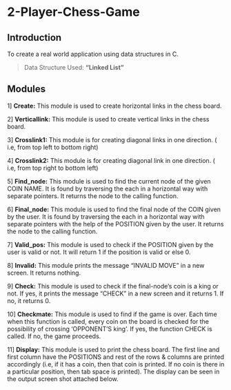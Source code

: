 # 2-Player-Chess-Game

## Introduction ##
To create a real world application using data structures in C.

> Data Structure Used: **“Linked List”**

## Modules ##
1] **Create:** This module is used to create horizontal links in the chess board. 

2] **Verticallink:** This module is used to create vertical links in the chess board.

3] **Crosslink1:** This module is for creating diagonal links in one direction. ( i.e, from top left to bottom right)

4] **Crosslink2:** This module is for creating diagonal link in one direction. ( i.e, from top right to bottom left)

5] **Find_node:** This module is used to find the current node of the given COIN NAME. It is found by traversing the each in a horizontal way with separate pointers. It returns the node to the calling function.

6] **Final_node:** This module is used to find the final node of the COIN given by the user. It is found by traversing the each in a horizontal way with separate pointers with the help of the POSITION given by the user. It returns the node to the calling function.

7] **Valid_pos:** This module is used to check if the POSITION given by the user is valid or not. It will return 1 if the position is valid or else 0.

8] **Invalid:** This module prints the message “INVALID MOVE” in a new screen. It returns nothing.

9] **Check:** This module is used to check if the final-node’s coin is a king or not. If yes, it prints the message “CHECK” in a new screen and it returns 1. If no, it returns 0.

10] **Checkmate:** This module is used to find if the game is over. Each time when this function is called, every coin on the board is checked for the possibility of crossing ‘OPPONENT’S king’.  If yes, the function CHECK is called. If no, the game proceeds.

11] **Display:** This module is used to print the chess board. The first line and first column have the POSITIONS and rest of the rows & columns are printed accordingly (i.e, if it has a coin, then that coin is printed. If no coin is there in a particular position, then tab space is printed). The display can be seen in the output screen shot attached below.
